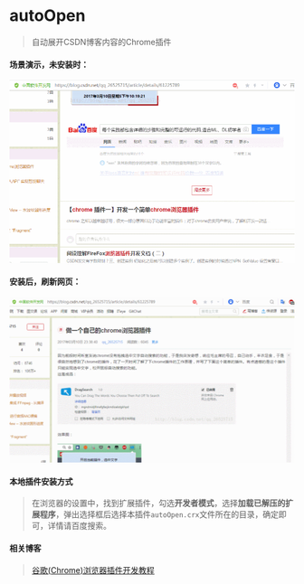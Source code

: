 # autoOpen

> 自动展开CSDN博客内容的Chrome插件

#### 场景演示，未安装时：
![gif](https://raw.githubusercontent.com/BlueDriver/autoOpen/master/gif/gif1.gif)

#### 安装后，刷新网页：
![gif](https://raw.githubusercontent.com/BlueDriver/autoOpen/master/gif/gif2.gif)

#### 本地插件安装方式

> 在浏览器的设置中，找到扩展插件，勾选**开发者模式**，选择**加载已解压的扩展程序**，弹出选择框后选择本插件`autoOpen.crx`文件所在的目录，确定即可，详情请百度搜索。

#### 相关博客

> [谷歌(Chrome)浏览器插件开发教程](https://www.jianshu.com/p/51c650f98d9c)

